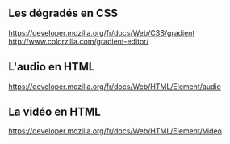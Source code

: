 ## Les dégradés en CSS
https://developer.mozilla.org/fr/docs/Web/CSS/gradient
http://www.colorzilla.com/gradient-editor/

## L'audio en HTML
https://developer.mozilla.org/fr/docs/Web/HTML/Element/audio

## La vidéo en HTML
https://developer.mozilla.org/fr/docs/Web/HTML/Element/Video
